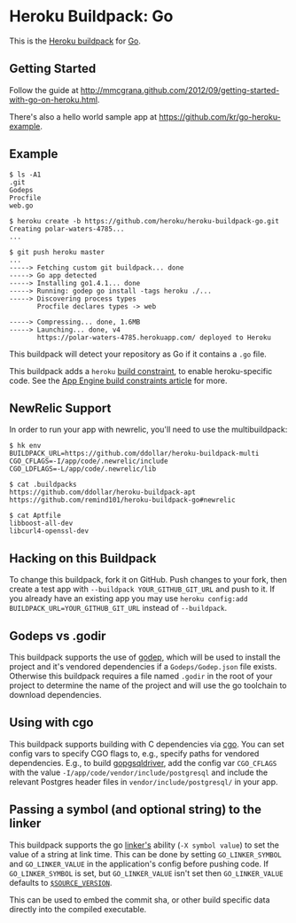 # Heroku Buildpack: Go

This is the [Heroku buildpack][buildpack] for [Go][go].

## Getting Started

Follow the guide at
<http://mmcgrana.github.com/2012/09/getting-started-with-go-on-heroku.html>.

There's also a hello world sample app at
<https://github.com/kr/go-heroku-example>.

## Example

```
$ ls -A1
.git
Godeps
Procfile
web.go

$ heroku create -b https://github.com/heroku/heroku-buildpack-go.git
Creating polar-waters-4785...
...

$ git push heroku master
...
-----> Fetching custom git buildpack... done
-----> Go app detected
-----> Installing go1.4.1... done
-----> Running: godep go install -tags heroku ./...
-----> Discovering process types
       Procfile declares types -> web

-----> Compressing... done, 1.6MB
-----> Launching... done, v4
       https://polar-waters-4785.herokuapp.com/ deployed to Heroku
```

This buildpack will detect your repository as Go if it contains a `.go` file.

This buildpack adds a `heroku` [build constraint][build-constraint], to enable
heroku-specific code. See the [App Engine build constraints
article][app-engine-build-constraints] for more.

## NewRelic Support

In order to run your app with newrelic, you'll need to use the multibuildpack:

```
$ hk env
BUILDPACK_URL=https://github.com/ddollar/heroku-buildpack-multi
CGO_CFLAGS=-I/app/code/.newrelic/include
CGO_LDFLAGS=-L/app/code/.newrelic/lib

$ cat .buildpacks 
https://github.com/ddollar/heroku-buildpack-apt
https://github.com/remind101/heroku-buildpack-go#newrelic

$ cat Aptfile 
libboost-all-dev
libcurl4-openssl-dev
```

## Hacking on this Buildpack

To change this buildpack, fork it on GitHub. Push changes to your fork, then
create a test app with `--buildpack YOUR_GITHUB_GIT_URL` and push to it. If you
already have an existing app you may use `heroku config:add
BUILDPACK_URL=YOUR_GITHUB_GIT_URL` instead of `--buildpack`.

## Godeps vs .godir

This buildpack supports the use of [godep][godep], which will be used to
install the project and it's vendored dependencies if a `Godeps/Godep.json`
file exists. Otherwise this buildpack requires a file named `.godir` in the
root of your project to determine the name of the project and will use the
go toolchain to download dependencies.

## Using with cgo

This buildpack supports building with C dependencies via
[cgo][cgo]. You can set config vars to specify CGO flags
to, e.g., specify paths for vendored dependencies. E.g., to build
[gopgsqldriver](https://github.com/jbarham/gopgsqldriver), add the config var
`CGO_CFLAGS` with the value `-I/app/code/vendor/include/postgresql` and include
the relevant Postgres header files in `vendor/include/postgresql/` in your app.

## Passing a symbol (and optional string) to the linker

This buildpack supports the go [linker's][go-linker] ability (`-X symbol
value`) to set the value of a string at link time. This can be done by setting
`GO_LINKER_SYMBOL` and `GO_LINKER_VALUE` in the application's config before
pushing code. If `GO_LINKER_SYMBOL` is set, but `GO_LINKER_VALUE` isn't set
then `GO_LINKER_VALUE` defaults to [`$SOURCE_VERSION`][source-version].

This can be used to embed the commit sha, or other build specific data directly
into the compiled executable.

[go]: http://golang.org/
[buildpack]: http://devcenter.heroku.com/articles/buildpacks
[go-linker]: https://golang.org/cmd/ld/
[godep]: https://github.com/tools/godep
[quickstart]: http://mmcgrana.github.com/2012/09/getting-started-with-go-on-heroku.html
[build-constraint]: http://golang.org/pkg/go/build/
[app-engine-build-constraints]: http://blog.golang.org/2013/01/the-app-engine-sdk-and-workspaces-gopath.html
[source-version]: https://devcenter.heroku.com/articles/buildpack-api#bin-compile
[cgo]: http://golang.org/cmd/cgo/
